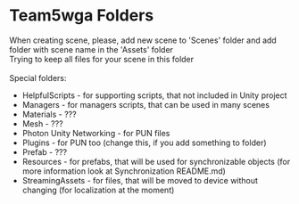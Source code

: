 # Team5wga Folders
When creating scene, please, add new scene to 'Scenes' folder and add folder with scene name in the 'Assets' folder<br/>
Trying to keep all files for your scene in this folder<br/>
<br/>
Special folders:<br/>
* HelpfulScripts - for supporting scripts, that not included in Unity project
* Managers - for managers scripts, that can be used in many scenes
* Materials - ???
* Mesh - ???
* Photon Unity Networking - for PUN files
* Plugins - for PUN too (change this, if you add something to folder)
* Prefab - ???
* Resources - for prefabs, that will be used for synchronizable objects (for more information look at Synchronization README.md)
* StreamingAssets - for files, that will be moved to device without changing (for localization at the moment)
